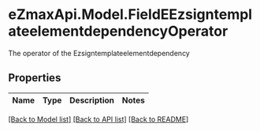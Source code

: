 # eZmaxApi.Model.FieldEEzsigntemplateelementdependencyOperator
The operator of the Ezsigntemplateelementdependency

## Properties

Name | Type | Description | Notes
------------ | ------------- | ------------- | -------------

[[Back to Model list]](../README.md#documentation-for-models) [[Back to API list]](../README.md#documentation-for-api-endpoints) [[Back to README]](../README.md)

